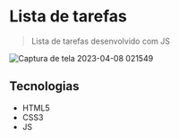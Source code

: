 # Lista de tarefas
> Lista de tarefas desenvolvido com JS


![Captura de tela 2023-04-08 021549](https://user-images.githubusercontent.com/77061521/230704594-f3e136a2-b54d-474a-8bcb-10b3fd8e446f.png)

## Tecnologias 
* HTML5
* CSS3
* JS
